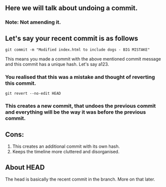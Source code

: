 ## Here we will talk about undoing a commit. 
### Note: Not amending it.

## Let's say your recent commit is as follows

```
git commit -m "Modified index.html to include dogs - BIG MISTAKE"
```
This means you made a commit with the above mentioned commit message and this commit has a unique hash. Let's say a123.

### You realised that this was a mistake and thought of reverting this commit.

```
git revert --no-edit HEAD
```
### This creates a new commit, that undoes the previous commit and everything will be the way it was before the previous commit.

## Cons: 
1. This creates an additional commit with its own hash.
2. Keeps the timeline more cluttered and disorganised.

## About HEAD
The head is basically the recent commit in the branch. More on that later.